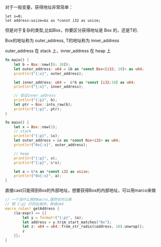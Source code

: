 对于一般变量，获得地址非常简单：
```
let s=0;
let address:usize=&s as *const i32 as usize;
```

但是对于复杂的类型,比如Box<T>，你要区分获得地址是 Box<T> 的，还是T的.

Box<T>的地址称为 outer_address, T的地址称为 inner_address

outer_address 在 stack 上，inner_address 在 heap 上

```rust
fn main() {
    let b = Box::new([0; 10]);
    let outer_address: u64 = &b as *const Box<[i32; 10]> as u64;
    println!("{:x}", outer_address);

    let inner_address: u64 =  &*b as *const [i32;10] as u64;
    println!("{:x}", inner_address);

    // 验证inner_address
    println!("{:p}", b);
    let ptr = Box::into_raw(b);
    println!("{:p}", ptr);
}
```

```rust
fn main() {
    let x = Box::new(1);
    // stack
    println!("{:p}", &x);
    let outer_address = &x as *const Box<i32> as u64;
    println!("0x{:x}", outer_address);

    // heap
    println!("{:p}", x);
    println!("{:p}", &*x);

    let a = &*x as *const i32 as usize;
    println!("0x{:x}", a);
}
```


直接cast只能得到Box的外部地址，想要获得Box的内部地址，可以用marco来做


```rust
// 一个没什么用的macro,虽然也可以用
// 把 {:p} 打印出来的，转成u64
macro_rules! getAddress {
    ($a:expr) => {{
        let y = format!("{:p}", $a);
        let address = y.trim_start_matches("0x");
        let z: u64 = u64::from_str_radix(&address, 16).unwrap();
        z
    }};
}
```
